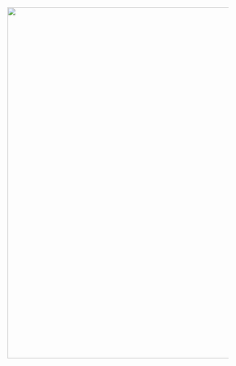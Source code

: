 <div align="center">
<img src="https://user-images.githubusercontent.com/55017307/89279153-54af0600-d647-11ea-9157-441f14643426.gif" width="800"/>
<div>
